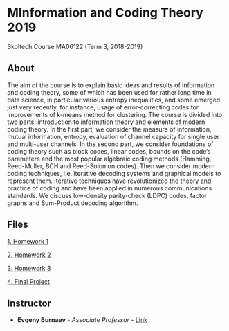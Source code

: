 # MInformation and Coding Theory 2019
Skoltech Course
MA06122 (Term 3, 2018-2019)

## About
The aim of the course is to explain basic ideas and results of information and coding theory, some of which has been used for rather long time in data science, in particular various entropy inequalities, and some emerged just very recently, for instance, usage of error-correcting codes for improvements of k-means method for clustering. The course is divided into two parts: introduction to information theory and elements of modern coding theory. In the first part, we consider the measure of information, mutual information, entropy, evaluation of channel capacity for single user and multi-user channels. In the second part, we consider foundations of coding theory such as block codes, linear codes, bounds on the code’s parameters and the most popular algebraic coding methods (Hamming, Reed-Muller, BCH and Reed-Solomon codes). Then we consider modern coding techniques, i.e. iterative decoding systems and graphical models to represent them. Iterative techniques have revolutionized the theory and practice of coding and have been applied in numerous communications standards. We discuss low-density parity-check (LDPC) codes, factor graphs and Sum-Product decoding algorithm.


## Files
[1. Homework 1](https://github.com/dzisandy/Information-and-Coding-Theory/blob/master/HW1.pdf)

[2. Homework 2](https://github.com/dzisandy/Information-and-Coding-Theory/blob/master/HW2.pdf)

[3. Homework 3](https://github.com/dzisandy/Information-and-Coding-Theory/blob/master/HW3.pdf)

[4. Final Project](https://github.com/dzisandy/RM_decoder)

## Instructor
* **Evgeny Burnaev** - *Associate Professor* - [Link](https://faculty.skoltech.ru/people/evgenyburnaev)
